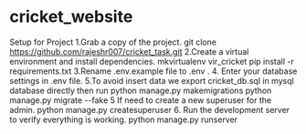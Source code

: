 # cricket_website
Setup for Project
1.Grab a copy of the project.
git clone https://github.com/rajeshr007/cricket_task.git
2.Create a virtual environment and install dependencies.
mkvirtualenv vir_cricket
pip install -r requirements.txt
3.Rename .env.example file to .env .
4. Enter your database settings in .env file.
5.To avoid insert data we export cricket_db.sql in mysql database directly then run
python manage.py makemigrations
python manage.py migrate --fake
5 If need to create a new superuser for the admin.
python manage.py createsuperuser
6. Run the development server to verify everything is working.
python manage.py runserver
